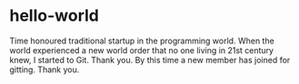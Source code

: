 # hello-world
Time honoured traditional startup in the programming world.
When the world experienced a new world order that no one living in 21st century knew, I started to Git.
Thank you.
By this time a new member has joined for gitting.
Thank you.

